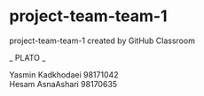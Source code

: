 # project-team-team-1
project-team-team-1 created by GitHub Classroom

_ PLATO _
                          
Yasmin Kadkhodaei 98171042 <br>
Hesam AsnaAshari 98170635
